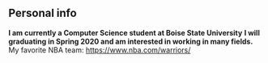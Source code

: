 ## Personal info
**I am currently a Computer Science student at Boise State University**
**I will graduating in Spring 2020 and am interested in working in many fields.**
My favorite NBA team: https://www.nba.com/warriors/
